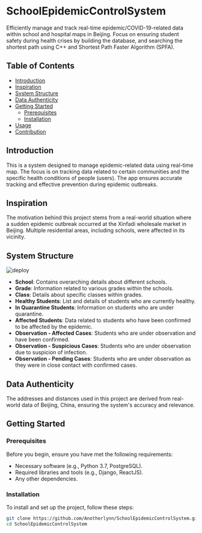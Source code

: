 # SchoolEpidemicControlSystem

Efficiently manage and track real-time epidemic/COVID-19-related data within school and hospital maps in Beijing. Focus on ensuring student safety during health crises by building the database, and searching the shortest path using C++ and Shortest Path Faster Algorithm (SPFA).


## Table of Contents
- [Introduction](#introduction)
- [Inspiration](#inspiration)
- [System Structure](#system-structure)
- [Data Authenticity](#data-authenticity)
- [Getting Started](#getting-started)
  - [Prerequisites](#prerequisites)
  - [Installation](#installation)
- [Usage](#usage)
- [Contribution](#contribution)

## Introduction
This is a system designed to manage epidemic-related data using real-time map. The focus is on tracking data related to certain communities and the specific health conditions of people (users). The app ensures accurate tracking and effective prevention during epidemic outbreaks.

## Inspiration
The motivation behind this project stems from a real-world situation where a sudden epidemic outbreak occurred at the Xinfadi wholesale market in Beijing. Multiple residential areas, including schools, were affected in its vicinity.

## System Structure
![deploy](https://github.com/Anotherlynn/SchoolEpidemicControlSystem/assets/74956197/8acaeab4-f474-463e-a4e6-f898376442c5)
- **School**: Contains overarching details about different schools.
- **Grade**: Information related to various grades within the schools.
- **Class**: Details about specific classes within grades.
- **Healthy Students**: List and details of students who are currently healthy.
- **In Quarantine Students**: Information on students who are under quarantine.
- **Affected Students**: Data related to students who have been confirmed to be affected by the epidemic.
- **Observation - Affected Cases**: Students who are under observation and have been confirmed.
- **Observation - Suspicious Cases**: Students who are under observation due to suspicion of infection.
- **Observation - Pending Cases**: Students who are under observation as they were in close contact with confirmed cases.

## Data Authenticity
The addresses and distances used in this project are derived from real-world data of Beijing, China, ensuring the system's accuracy and relevance.

## Getting Started

### Prerequisites
Before you begin, ensure you have met the following requirements:
- Necessary software (e.g., Python 3.7, PostgreSQL).
- Required libraries and tools (e.g., Django, ReactJS).
- Any other dependencies.

### Installation
To install and set up the project, follow these steps:
```bash
git clone https://github.com/Anotherlynn/SchoolEpidemicControlSystem.git)https://github.com/Anotherlynn/SchoolEpidemicControlSystem.git
cd SchoolEpidemicControlSystem
```
